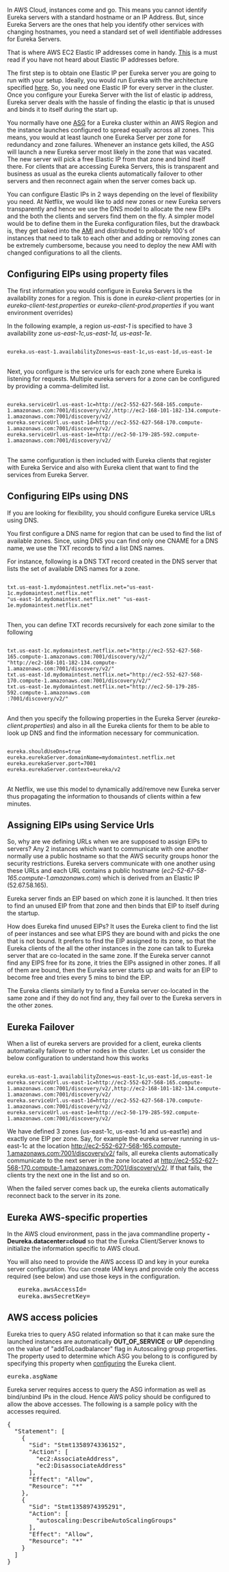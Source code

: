 In AWS Cloud, instances come and go. This means you cannot identify Eureka servers with a standard hostname or an IP Address. But, since Eureka Servers are the ones that help you identify other services with changing hostnames, you need a standard set of well identifiable addresses for Eureka Servers.

That is where AWS EC2 Elastic IP addresses come in handy. [This](http://aws.amazon.com/articles/1346) is a must read if you have not heard about Elastic IP addresses before.

The first step is to obtain one Elastic IP per Eureka server you are going to run with your setup. Ideally, you would run Eureka with the architecture specified [here](https://github.com/Netflix/eureka/wiki/Eureka-at-a-glance). So, you need one Elastic IP for every server in the cluster. Once you configure your Eureka Server with the list of elastic ip address, Eureka server deals with the hassle of finding the elastic ip that is unused and binds it to itself during the start up. 

You normally have one [ASG](http://aws.amazon.com/autoscaling/) for a Eureka cluster within an AWS Region and the instance launches configured to spread equally across all zones. This means, you would at least launch one Eureka Server per zone for redundancy and zone failures. Whenever an instance gets killed, the ASG will launch a new Eureka server most likely in the zone that was vacated. The new server will pick a free Elastic IP from that zone and bind itself there. For clients that are accessing Eureka Servers, this is transparent and business as usual as the eureka clients automatically failover to other servers and then reconnect again when the server comes back up.

You can configure Elastic IPs in 2 ways depending on the level of flexibility you need. At Netflix, we would like to add new zones or new Eureka servers transparently and hence we use the DNS model to allocate the new EIPs and the both the clients and servers find them on the fly. A simpler model would be to define them in the Eureka configuration files, but the drawback is, they get baked into the [AMI](https://aws.amazon.com/amis/) and distributed to probably 100's of instances that need to talk to each other and adding or removing zones can be extremely cumbersome, because you need to deploy the new AMI with changed configurations to all the clients.

## Configuring EIPs using property files

The first information you would configure in Eureka Servers is the availability zones for a region. This is done in _eureka-client_ properties (or in _eureka-client-test.properties_ or _eureka-client-prod.properties_ if you want environment overrides)

In the following example, a region _us-east-1_ is specified to have 3 availability zone _us-east-1c,us-east-1d, us-east-1e_.
<pre>
<code>
eureka.us-east-1.availabilityZones=us-east-1c,us-east-1d,us-east-1e
</code>
</pre>

Next, you configure is the service urls for each zone where Eureka is listening for requests. Multiple eureka servers for a zone can be configured by providing a comma-delimited list.
<pre>
<code>
eureka.serviceUrl.us-east-1c=http://ec2-552-627-568-165.compute-1.amazonaws.com:7001/discovery/v2/,http://ec2-168-101-182-134.compute-1.amazonaws.com:7001/discovery/v2/
eureka.serviceUrl.us-east-1d=http://ec2-552-627-568-170.compute-1.amazonaws.com:7001/discovery/v2/
eureka.serviceUrl.us-east-1e=http://ec2-50-179-285-592.compute-1.amazonaws.com:7001/discovery/v2/
</code>
</pre>

The same configuration is then included with Eureka clients that register with Eureka Service and also with Eureka client that want to find the services from Eureka Server.

## Configuring EIPs using DNS

If you are looking for flexibility, you should configure Eureka service URLs using DNS.

You first configure a DNS name for region that can be used to find the list of available zones. Since, using  DNS you can find only one CNAME for a DNS name, we use the TXT records to find a list DNS names.

For instance, following is a DNS TXT record created in the DNS server that lists the set of available DNS names for a zone.

<pre>
<code>
txt.us-east-1.mydomaintest.netflix.net="us-east-1c.mydomaintest.netflix.net" 
"us-east-1d.mydomaintest.netflix.net" "us-east-1e.mydomaintest.netflix.net"
</code>
</pre>

Then, you can define TXT records recursively for each zone similar to the following

<pre>
<code>
txt.us-east-1c.mydomaintest.netflix.net="http://ec2-552-627-568-165.compute-1.amazonaws.com:7001/discovery/v2/" 
"http://ec2-168-101-182-134.compute-1.amazonaws.com:7001/discovery/v2/"
txt.us-east-1d.mydomaintest.netflix.net="http://ec2-552-627-568-170.compute-1.amazonaws.com:7001/discovery/v2/"
txt.us-east-1e.mydomaintest.netflix.net="http://ec2-50-179-285-592.compute-1.amazonaws.com
:7001/discovery/v2/"
</code>
</pre>

And then you specify the following properties in the Eureka Server _(eureka-client.properties_) and also in all the Eureka clients for them to be able to look up DNS and find the information necessary for communication.

<pre>
<code>
eureka.shouldUseDns=true
eureka.eurekaServer.domainName=mydomaintest.netflix.net
eureka.eurekaServer.port=7001
eureka.eurekaServer.context=eureka/v2
</code>
</pre>

At Netflix, we use this model to dynamically add/remove new Eureka server thus propagating the information to thousands of clients within a few minutes.

## Assigning EIPs using Service Urls

So, why are we defining URLs when we are supposed to assign EIPs to servers? Any 2 instances which want to communicate with one another normally use a public hostname so that the AWS security groups honor the security restrictions. Eureka servers communicate with one another using these URLs and each URL contains a public hostname (_ec2-52-67-58-165.compute-1.amazonaws.com_)  which is derived from an Elastic IP (52.67.58.165). 

Eureka server finds an EIP based on which zone it is launched. It then tries to find an unused EIP from that zone and then binds that EIP to itself during the startup.

How does Eureka find unused EIPs? It uses the Eureka client to find the list of peer instances and see what EIPS they are bound with and picks the one that is not bound. It prefers to find the EIP assigned to its zone, so that the Eureka clients of the all the other instances in the zone can talk to Eureka server that are co-located in the same zone. If the Eureka server cannot find any EIPS free for its zone, it tries the EIPs assigned in other zones. If all of them are bound, then the Eureka server starts up and waits for an EIP to become free and tries every 5 mins to bind the EIP.

The Eureka clients similarly try to find a Eureka server co-located in the same zone and if they do not find any, they fail over to the Eureka servers in the other zones.

## Eureka Failover

When a list of eureka servers are provided for a client, eureka clients automatically failover to other nodes in the cluster. Let us consider the below configuration to understand how this works

<code>
eureka.us-east-1.availabilityZones=us-east-1c,us-east-1d,us-east-1e
eureka.serviceUrl.us-east-1c=http://ec2-552-627-568-165.compute-1.amazonaws.com:7001/discovery/v2/,http://ec2-168-101-182-134.compute-1.amazonaws.com:7001/discovery/v2/
eureka.serviceUrl.us-east-1d=http://ec2-552-627-568-170.compute-1.amazonaws.com:7001/discovery/v2/
eureka.serviceUrl.us-east-1e=http://ec2-50-179-285-592.compute-1.amazonaws.com:7001/discovery/v2/
</code>

We have defined 3 zones (us-east-1c, us-east-1d and us-east1e) and exactly one EIP per zone. Say, for example the eureka server running in us-east-1c at the location http://ec2-552-627-568-165.compute-1.amazonaws.com:7001/discovery/v2/ fails, all eureka clients automatically communicate to the next server in the zone located at http://ec2-552-627-568-170.compute-1.amazonaws.com:7001/discovery/v2/. If that fails, the clients try the next one in the list and so on.

When the failed server comes back up, the eureka clients automatically reconnect back to the server in its zone.

## Eureka AWS-specific properties

In the AWS cloud environment, pass in the java commandline property **-Deureka.datacenter=cloud** so that the Eureka Client/Server knows to initialize the information specific to AWS cloud.

You will also need to provide the AWS access ID and key in your eureka server configuration. You can create IAM keys and provide only the access required (see below) and use those keys in the configuration.

<pre>
   eureka.awsAccessId=
   eureka.awsSecretKey=
</pre>

## AWS access policies

Eureka tries to query ASG related information so that it can make sure the launched instances are automatically **OUT_OF_SERVICE** or **UP** depending on the value of "addToLoadbalancer" flag in Autoscaling group properties. The property used to determine which ASG you belong to is configured by specifying this property when [configuring](https://github.com/Netflix/eureka/wiki/Configuring-Eureka) the Eureka client.

<pre>
eureka.asgName
</pre>

Eureka server requires access to query the ASG information as well as bind/unbind IPs in the cloud. Hence AWS policy should be configured to allow the above accesses. The following is a sample policy with the accesses required.

<pre>
{
  "Statement": [
    {
      "Sid": "Stmt1358974336152",
      "Action": [
        "ec2:AssociateAddress",
        "ec2:DisassociateAddress"
      ],
      "Effect": "Allow",
      "Resource": "*"
    },
    {
      "Sid": "Stmt1358974395291",
      "Action": [
        "autoscaling:DescribeAutoScalingGroups"
      ],
      "Effect": "Allow",
      "Resource": "*"
    }
  ]
}
</pre>